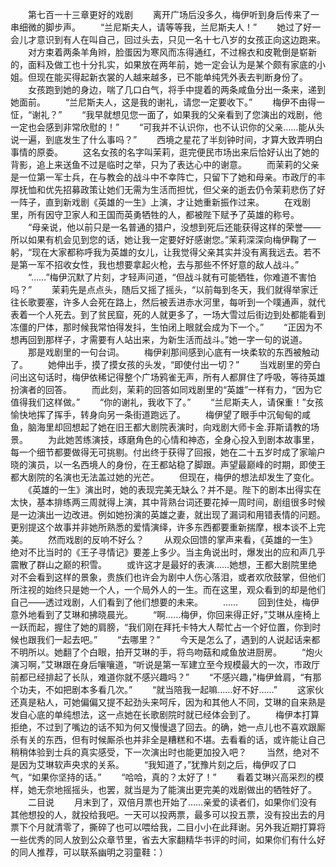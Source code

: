 　　第七百一十三章更好的戏剧
　　离开广场后没多久，梅伊听到身后传来了一串细微的脚步声。
　　“兰尼斯夫人，请等等我，兰尼斯夫人！”
　　她过了好一会儿才意识到有人在叫自己，回过头去，只见一名十七八岁的女孩正向这边跑来。
　　对方束着两条羊角辫，脸蛋因为寒风而冻得通红，不过棉衣和皮靴倒是崭新的，面料及做工也十分扎实，如果放在两年前，她一定会认为是某个颇有家底的小姐。但现在能买得起新衣裳的人越来越多，已不能单纯凭外表去判断身份了。
　　女孩跑到她的身边，喘了几口白气，将手中提着的两条咸鱼分出一条来，递到她面前。
　　“兰尼斯夫人，这是我的谢礼，请您一定要收下。”
　　梅伊不由得一怔，“谢礼？”
　　“我早就想见您一面了，如果我的父亲看到了您演出的戏剧，他一定也会感到非常欣慰的！”
　　“可我并不认识你，也不认识你的父亲……能从头说一遍，到底发生了什么事吗？”
　　西境之星花了半刻钟时间，才算大致弄明白事情的原委。
　　这名女孩的名字叫茉莉，逛完便民市场出来后恰好认出了她的背影，追上来送鱼不过是临时之举，只为了表达心中的谢意。
　　而茉莉的父亲是一位第一军士兵，在与教会的战斗中不幸阵亡，只留下了她和母亲。市政厅的丰厚抚恤和优先招募政策让她们无需为生活而担忧，但父亲的逝去仍令茉莉悲伤了好一阵子，直到新戏剧《英雄的一生》上演，才让她重新振作过来。
　　在戏剧里，所有因守卫家人和王国而英勇牺牲的人，都被陛下赋予了英雄的称号。
　　“母亲说，他以前只是一名普通的猎户，没想到死后还能获得这样的荣誉——所以如果有机会见到您的话，她让我一定要好好感谢您。”茉莉深深向梅伊鞠了一躬，“现在大家都称呼我为英雄的女儿，让我觉得父亲其实并没有离我远去。若不是第一军不招收女性，我也想要拿起火枪，去与那些不怀好意的敌人战斗。”
　　“……”梅伊沉默了片刻，才轻声问道，“但战斗就有可能牺牲，你难道不害怕吗？”
　　茉莉先是点点头，随后又摇了摇头，“以前每到冬天，我们就得举家迁往长歌要塞，许多人会死在路上，然后被丢进赤水河里，每听到一个噗通声，就代表着一个人死去。到了贫民窟，死的人就更多了，一场大雪过后街边到处都能看到冻僵的尸体，那时候我常怕得发抖，生怕闭上眼就会成为下一个。”
　　“正因为不想再回到那样子，才需要有人站出来，为新生活而战斗。”她一字一句的说道。
　　那是戏剧里的一句台词。
　　梅伊刹那间感到心底有一块柔软的东西被触动了。
　　她伸出手，摸了摸女孩的头发，“即使付出一切？”
　　当戏剧里的旁白问出这句话时，梅伊依稀记得整个广场鸦雀无声，所有人都屏住了呼吸，等待英雄扮演者的回答。
　　而此刻，茉莉的回答如同戏剧里的“英雄”一样有力，“因为它值得我们这样做。”
　　“你的谢礼，我收下了。”
　　“兰尼斯夫人，请保重！”女孩愉快地挥了挥手，转身向另一条街道跑远了。
　　梅伊望了眼手中沉甸甸的咸鱼，脑海里却回想起了她在旧王都大剧院表演时，向戏剧大师卡金.菲斯请教的场景。
　　为此她苦练演技，琢磨角色的心情和神态，全身心投入到剧本故事里，每一个细节都要做得无可挑剔。付出终于获得了回报，她在二十五岁时成了家喻户晓的演员，以一名西境人的身份，在王都站稳了脚跟。声望最巅峰的时期，即使王都大剧院的名演也无法盖过她的光芒。
　　但现在，梅伊的想法却发生了变化。
　　《英雄的一生》演出时，她的表现完美无缺么？并不是。陛下的剧本出得实在太快，基本排练两三周就得上演，其中背熟台词还要花掉一周时间，剧组很多时候是一边演出一边改进。例如她扮演的英雄之妻，就出现了漏词和用错表情的问题。更别提这个故事并非她所熟悉的爱情演绎，许多东西都要重新揣摩，根本谈不上完美。
　　然而戏剧的反响不好么？
　　从观众回馈的掌声来看，《英雄的一生》绝对不比当时的《王子寻情记》要差上多少。当主角说出时，爆发出的应和声几乎震散了群山之巅的积雪。
　　或许这才是最好的表演……她想，王都大剧院里绝对不会看到这样的景象，贵族们也许会为剧中人伤心落泪，或者欢欣鼓掌，但他们所注视的始终只是她一个人，一个局外人的一生。而在这里，观众看到的却是他们自己——透过戏剧，人们看到了他们想要的未来。
　　……
　　回到住处，梅伊意外地看到了艾琳和拂晓晨光。
　　“啊……梅伊，你回来得正好，”艾琳从座椅上一跃而起，握住了她的肩膀，“我们刚在拜托卡特大人帮忙占一个好位置，你到时候也跟我们一起去吧。”
　　“去哪里？”
　　今天是怎么了，遇到的人说起话来都不明所以。她翻了个白眼，拍开艾琳的手，将鸟吻菇和咸鱼放进厨房。
　　“炮火演习啊，”艾琳跟在身后嚷嚷道，“听说是第一军建立至今规模最大的一次，市政厅前都已经排起了长队，难道你就不感兴趣吗？”
　　“不感兴趣，”梅伊耸肩，“有那个功夫，不如把剧本多看几次。”
　　“就当陪我一起嘛……好不好……”
　　这家伙还真是粘人，可她偏偏又提不起劲头来呵斥，因为和其他人不同，艾琳的自来熟是发自心底的单纯想法，这一点她在长歌剧院时就已经体会到了。
　　梅伊本打算拒绝，不过到了嘴边的话不知为何又慢慢退了回去。的确，她一点儿也不喜欢跟厮杀有关的东西，但有时候厮杀也并非全是糟糕和不堪。去看看的话，或许能让自己稍稍体验到士兵的真实感受，下一次演出时也能更加投入吧？
　　当然，绝对不是因为艾琳软声央求的关系。
　　“我知道了，”犹豫片刻之后，梅伊叹了口气，“如果你坚持的话。”
　　“哈哈，真的？太好了！”
　　看着艾琳兴高采烈的模样，她无奈地摇摇头，也罢，就当是为了能演出更完美的戏剧做出的牺牲好了。
　　二目说
　　月末到了，双倍月票也开始了……亲爱的读者们，如果你们没有其他想投的人，就投给我吧。一天可以投两票，最多可以投五票，没有投出去的月票下个月就清零了，撕碎了也可以喂给我，二目小小在此拜谢。另外我近期打算将一些优秀的同人放到公众章节里，省去大家翻精华书评的时间，如果你们有什么好的同人推荐，可以联系幽明之羽童鞋：）